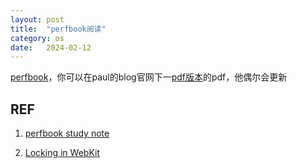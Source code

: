 ```yaml
---
layout: post
title:  "perfbook阅读"
category: os
date:   2024-02-12
---
```


[perfbook](https://github.com/paulmckrcu/perfbook)，你可以在paul的blog官网下一[pdf版本](https://cdn.kernel.org/pub/linux/kernel/people/paulmck/perfbook/perfbook.html)的pdf，他偶尔会更新


## REF

1. [perfbook study note](https://github.com/rsy56640/triviality/tree/master/content/perf-book)

2. [Locking in WebKit](https://webkit.org/blog/6161/locking-in-webkit/)
